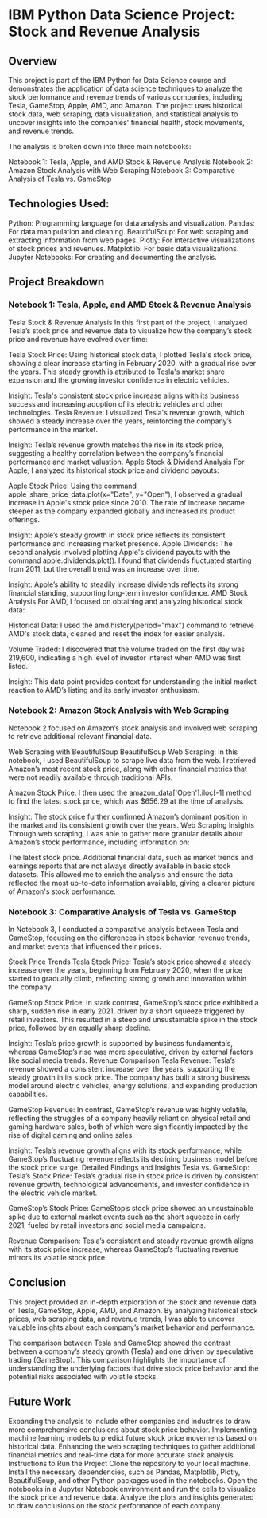 # IBM Python Data Science Project: Stock and Revenue Analysis
## Overview
This project is part of the IBM Python for Data Science course and demonstrates the application of data science techniques to analyze the stock performance and revenue trends of various companies, including Tesla, GameStop, Apple, AMD, and Amazon. The project uses historical stock data, web scraping, data visualization, and statistical analysis to uncover insights into the companies' financial health, stock movements, and revenue trends.

The analysis is broken down into three main notebooks:

Notebook 1: Tesla, Apple, and AMD Stock & Revenue Analysis
Notebook 2: Amazon Stock Analysis with Web Scraping
Notebook 3: Comparative Analysis of Tesla vs. GameStop
## Technologies Used:
Python: Programming language for data analysis and visualization.
Pandas: For data manipulation and cleaning.
BeautifulSoup: For web scraping and extracting information from web pages.
Plotly: For interactive visualizations of stock prices and revenues.
Matplotlib: For basic data visualizations.
Jupyter Notebooks: For creating and documenting the analysis.
## Project Breakdown
### Notebook 1: Tesla, Apple, and AMD Stock & Revenue Analysis
Tesla Stock & Revenue Analysis
In this first part of the project, I analyzed Tesla’s stock price and revenue data to visualize how the company’s stock price and revenue have evolved over time:

Tesla Stock Price: Using historical stock data, I plotted Tesla's stock price, showing a clear increase starting in February 2020, with a gradual rise over the years. This steady growth is attributed to Tesla's market share expansion and the growing investor confidence in electric vehicles.

Insight: Tesla's consistent stock price increase aligns with its business success and increasing adoption of its electric vehicles and other technologies.
Tesla Revenue: I visualized Tesla's revenue growth, which showed a steady increase over the years, reinforcing the company’s performance in the market.

Insight: Tesla’s revenue growth matches the rise in its stock price, suggesting a healthy correlation between the company’s financial performance and market valuation.
Apple Stock & Dividend Analysis
For Apple, I analyzed its historical stock price and dividend payouts:

Apple Stock Price: Using the command apple_share_price_data.plot(x="Date", y="Open"), I observed a gradual increase in Apple's stock price since 2010. The rate of increase became steeper as the company expanded globally and increased its product offerings.

Insight: Apple’s steady growth in stock price reflects its consistent performance and increasing market presence.
Apple Dividends: The second analysis involved plotting Apple's dividend payouts with the command apple.dividends.plot(). I found that dividends fluctuated starting from 2011, but the overall trend was an increase over time.

Insight: Apple’s ability to steadily increase dividends reflects its strong financial standing, supporting long-term investor confidence.
AMD Stock Analysis
For AMD, I focused on obtaining and analyzing historical stock data:

Historical Data: I used the amd.history(period="max") command to retrieve AMD's stock data, cleaned and reset the index for easier analysis.

Volume Traded: I discovered that the volume traded on the first day was 219,600, indicating a high level of investor interest when AMD was first listed.

Insight: This data point provides context for understanding the initial market reaction to AMD’s listing and its early investor enthusiasm.
### Notebook 2: Amazon Stock Analysis with Web Scraping
Notebook 2 focused on Amazon’s stock analysis and involved web scraping to retrieve additional relevant financial data.

Web Scraping with BeautifulSoup
BeautifulSoup Web Scraping: In this notebook, I used BeautifulSoup to scrape live data from the web. I retrieved Amazon’s most recent stock price, along with other financial metrics that were not readily available through traditional APIs.

Amazon Stock Price: I then used the amazon_data['Open'].iloc[-1] method to find the latest stock price, which was $656.29 at the time of analysis.

Insight: The stock price further confirmed Amazon’s dominant position in the market and its consistent growth over the years.
Web Scraping Insights
Through web scraping, I was able to gather more granular details about Amazon’s stock performance, including information on:

The latest stock price.
Additional financial data, such as market trends and earnings reports that are not always directly available in basic stock datasets.
This allowed me to enrich the analysis and ensure the data reflected the most up-to-date information available, giving a clearer picture of Amazon's stock performance.

### Notebook 3: Comparative Analysis of Tesla vs. GameStop
In Notebook 3, I conducted a comparative analysis between Tesla and GameStop, focusing on the differences in stock behavior, revenue trends, and market events that influenced their prices.

Stock Price Trends
Tesla Stock Price: Tesla’s stock price showed a steady increase over the years, beginning from February 2020, when the price started to gradually climb, reflecting strong growth and innovation within the company.

GameStop Stock Price: In stark contrast, GameStop’s stock price exhibited a sharp, sudden rise in early 2021, driven by a short squeeze triggered by retail investors. This resulted in a steep and unsustainable spike in the stock price, followed by an equally sharp decline.

Insight: Tesla’s price growth is supported by business fundamentals, whereas GameStop’s rise was more speculative, driven by external factors like social media trends.
Revenue Comparison
Tesla Revenue: Tesla’s revenue showed a consistent increase over the years, supporting the steady growth in its stock price. The company has built a strong business model around electric vehicles, energy solutions, and expanding production capabilities.

GameStop Revenue: In contrast, GameStop’s revenue was highly volatile, reflecting the struggles of a company heavily reliant on physical retail and gaming hardware sales, both of which were significantly impacted by the rise of digital gaming and online sales.

Insight: Tesla’s revenue growth aligns with its stock performance, while GameStop’s fluctuating revenue reflects its declining business model before the stock price surge.
Detailed Findings and Insights
Tesla vs. GameStop:
Tesla’s Stock Price: Tesla’s gradual rise in stock price is driven by consistent revenue growth, technological advancements, and investor confidence in the electric vehicle market.

GameStop’s Stock Price: GameStop’s stock price showed an unsustainable spike due to external market events such as the short squeeze in early 2021, fueled by retail investors and social media campaigns.

Revenue Comparison: Tesla’s consistent and steady revenue growth aligns with its stock price increase, whereas GameStop’s fluctuating revenue mirrors its volatile stock price.

## Conclusion
This project provided an in-depth exploration of the stock and revenue data of Tesla, GameStop, Apple, AMD, and Amazon. By analyzing historical stock prices, web scraping data, and revenue trends, I was able to uncover valuable insights about each company’s market behavior and performance.

The comparison between Tesla and GameStop showed the contrast between a company’s steady growth (Tesla) and one driven by speculative trading (GameStop). This comparison highlights the importance of understanding the underlying factors that drive stock price behavior and the potential risks associated with volatile stocks.

## Future Work
Expanding the analysis to include other companies and industries to draw more comprehensive conclusions about stock price behavior.
Implementing machine learning models to predict future stock price movements based on historical data.
Enhancing the web scraping techniques to gather additional financial metrics and real-time data for more accurate stock analysis.
Instructions to Run the Project
Clone the repository to your local machine.
Install the necessary dependencies, such as Pandas, Matplotlib, Plotly, BeautifulSoup, and other Python packages used in the notebooks.
Open the notebooks in a Jupyter Notebook environment and run the cells to visualize the stock price and revenue data.
Analyze the plots and insights generated to draw conclusions on the stock performance of each company.
